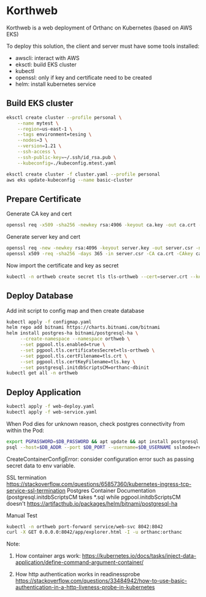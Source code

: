 # Korthweb

Korthweb is a web deployment of Orthanc on Kubernetes (based on AWS EKS)

To deploy this solution, the client and server must have some tools installed:
* awscli: interact with AWS
* eksctl: build EKS cluster
* kubectl
* openssl: only if key and certificate need to be created
* helm: install kubernetes service

## Build EKS cluster
```sh
eksctl create cluster --profile personal \
    --name mytest \
    --region=us-east-1 \
    --tags environment=tesing \
    --nodes=3 \
    --version=1.21 \
    --ssh-access \
    --ssh-public-key=~/.ssh/id_rsa.pub \
    --kubeconfig=./kubeconfig.mtest.yaml

eksctl create cluster -f cluster.yaml --profile personal
aws eks update-kubeconfig --name basic-cluster
```
## Prepare Certificate
Generate CA key and cert
```sh
openssl req -x509 -sha256 -newkey rsa:4906 -keyout ca.key -out ca.crt -days 356 -nodes -subj '/CN=Test Cert Authority'
```
Generate server key and cert
```sh
openssl req -new -newkey rsa:4096 -keyout server.key -out server.csr -nodes -subj '/CN=orthweb.digihunch.com'
openssl x509 -req -sha256 -days 365 -in server.csr -CA ca.crt -CAkey ca.key -set_serial 01 -out server.crt
```
Now import the certificate and key as secret
```sh
kubectl -n orthweb create secret tls tls-orthweb --cert=server.crt --key=server.key
```

## Deploy Database
Add init script to config map and then create database
```sh
kubectl apply -f configmap.yaml
helm repo add bitnami https://charts.bitnami.com/bitnami
helm install postgres-ha bitnami/postgresql-ha \
     --create-namespace --namespace orthweb \
     --set pgpool.tls.enabled=true \
     --set pgpool.tls.certificatesSecret=tls-orthweb \
     --set pgpool.tls.certFilename=tls.crt \
     --set pgpool.tls.certKeyFilename=tls.key \
     --set postgresql.initdbScriptsCM=orthanc-dbinit
kubectl get all -n orthweb
```

## Deploy Application
```sh
kubectl apply -f web-deploy.yaml
kubectl apply -f web-service.yaml
```
When Pod dies for unknown reason, check postgres connectivity from within the Pod:
```sh
export PGPASSWORD=$DB_PASSWORD && apt update && apt install postgresql postgresql-contrib
psql --host=$DB_ADDR --port $DB_PORT --username=$DB_USERNAME sslmode=require
```
CreateContainerConfigError:
consider configuration error such as passing secret data to env variable.

SSL termination
https://stackoverflow.com/questions/65857360/kubernetes-ingress-tcp-service-ssl-termination
Postgres Container Documentation (postgresql.initdbScriptsCM takes *.sql while pgpool.initdbScriptsCM doesn't
https://artifacthub.io/packages/helm/bitnami/postgresql-ha

Manual Test

```sh
kubectl -n orthweb port-forward service/web-svc 8042:8042
curl -X GET 0.0.0.0:8042/app/explorer.html -I -u orthanc:orthanc
```

Note:
1. How container args work:
https://kubernetes.io/docs/tasks/inject-data-application/define-command-argument-container/

2. How http authentication works in readinessprobe
https://stackoverflow.com/questions/33484942/how-to-use-basic-authentication-in-a-http-liveness-probe-in-kubernetes
